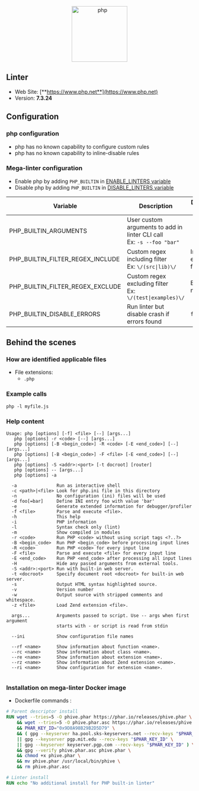 <!-- markdownlint-disable MD033 MD041 -->
<!-- Generated by .automation/build.py, please do not update manually -->

<div align="center">
  <a href="https://www.php.net" target="blank" title="Visit linter Web Site">
    <img src="https://www.php.net/images/logos/new-php-logo.svg" alt="php" height="150px" class="megalinter-banner">
  </a>
</div>

## Linter

- Web Site: [**https://www.php.net**](https://www.php.net)
- Version: **7.3.24**

## Configuration

### php configuration

- php has no known capability to configure custom rules
- php has no known capability to inline-disable rules

### Mega-linter configuration

- Enable php by adding `PHP_BUILTIN` in [ENABLE_LINTERS variable](https://github.com/nvuillam/mega-linter#activation-and-deactivation)
- Disable php by adding `PHP_BUILTIN` in [DISABLE_LINTERS variable](https://github.com/nvuillam/mega-linter#activation-and-deactivation)

| Variable | Description | Default value |
| ----------------- | -------------- | -------------- |
| PHP_BUILTIN_ARGUMENTS | User custom arguments to add in linter CLI call<br/>Ex: `-s --foo "bar"` |  |
| PHP_BUILTIN_FILTER_REGEX_INCLUDE | Custom regex including filter<br/>Ex: `\/(src\|lib)\/` | Include every file |
| PHP_BUILTIN_FILTER_REGEX_EXCLUDE | Custom regex excluding filter<br/>Ex: `\/(test\|examples)\/` | Exclude no file |
| PHP_BUILTIN_DISABLE_ERRORS | Run linter but disable crash if errors found | `false` |

## Behind the scenes

### How are identified applicable files

- File extensions:
  - `.php`


### Example calls

```shell
php -l myfile.js
```


### Help content

```shell
Usage: php [options] [-f] <file> [--] [args...]
   php [options] -r <code> [--] [args...]
   php [options] [-B <begin_code>] -R <code> [-E <end_code>] [--] [args...]
   php [options] [-B <begin_code>] -F <file> [-E <end_code>] [--] [args...]
   php [options] -S <addr>:<port> [-t docroot] [router]
   php [options] -- [args...]
   php [options] -a

  -a               Run as interactive shell
  -c <path>|<file> Look for php.ini file in this directory
  -n               No configuration (ini) files will be used
  -d foo[=bar]     Define INI entry foo with value 'bar'
  -e               Generate extended information for debugger/profiler
  -f <file>        Parse and execute <file>.
  -h               This help
  -i               PHP information
  -l               Syntax check only (lint)
  -m               Show compiled in modules
  -r <code>        Run PHP <code> without using script tags <?..?>
  -B <begin_code>  Run PHP <begin_code> before processing input lines
  -R <code>        Run PHP <code> for every input line
  -F <file>        Parse and execute <file> for every input line
  -E <end_code>    Run PHP <end_code> after processing all input lines
  -H               Hide any passed arguments from external tools.
  -S <addr>:<port> Run with built-in web server.
  -t <docroot>     Specify document root <docroot> for built-in web server.
  -s               Output HTML syntax highlighted source.
  -v               Version number
  -w               Output source with stripped comments and whitespace.
  -z <file>        Load Zend extension <file>.

  args...          Arguments passed to script. Use -- args when first argument
                   starts with - or script is read from stdin

  --ini            Show configuration file names

  --rf <name>      Show information about function <name>.
  --rc <name>      Show information about class <name>.
  --re <name>      Show information about extension <name>.
  --rz <name>      Show information about Zend extension <name>.
  --ri <name>      Show configuration for extension <name>.


```

### Installation on mega-linter Docker image

- Dockerfile commands :
```dockerfile
# Parent descriptor install
RUN wget --tries=5 -O phive.phar https://phar.io/releases/phive.phar \
    && wget --tries=5 -O phive.phar.asc https://phar.io/releases/phive.phar.asc \
    && PHAR_KEY_ID="0x9D8A98B29B2D5D79" \
    && ( gpg --keyserver ha.pool.sks-keyservers.net --recv-keys "$PHAR_KEY_ID" \
    || gpg --keyserver pgp.mit.edu --recv-keys "$PHAR_KEY_ID" \
    || gpg --keyserver keyserver.pgp.com --recv-keys "$PHAR_KEY_ID" ) \
    && gpg --verify phive.phar.asc phive.phar \
    && chmod +x phive.phar \
    && mv phive.phar /usr/local/bin/phive \
    && rm phive.phar.asc

# Linter install
RUN echo "No additional install for PHP built-in linter"
```

